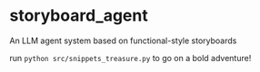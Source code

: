 # storyboard_agent
An LLM agent system based on functional-style storyboards

run `python src/snippets_treasure.py` to go on a bold adventure!
